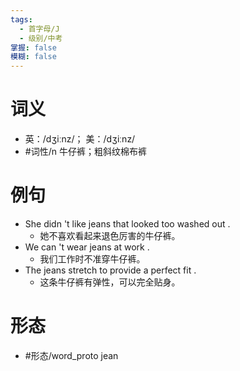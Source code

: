 ```yaml
---
tags:
  - 首字母/J
  - 级别/中考
掌握: false
模糊: false
---
```

# 词义
- 英：/dʒiːnz/； 美：/dʒiːnz/
- #词性/n  牛仔裤；粗斜纹棉布裤
# 例句
- She didn 't like jeans that looked too washed out .
	- 她不喜欢看起来退色厉害的牛仔裤。
- We can 't wear jeans at work .
	- 我们工作时不准穿牛仔裤。
- The jeans stretch to provide a perfect fit .
	- 这条牛仔裤有弹性，可以完全贴身。
# 形态
- #形态/word_proto jean
